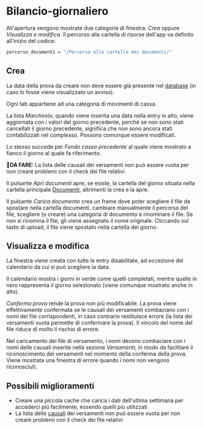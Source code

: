 # Bilancio-giornaliero
All'apertura vengono mostrate due categorie di finestra: <i>Crea</i> oppure <i>Visualizza e modifica</i>.
Il percorso alla cartella di risorse dell'app va definito all'inizio del codice:
```sh
percorso_documenti = "/Percorso alla cartella dei documenti/"
```

## Crea
La data della prova da creare non deve essere già presente nel [database](Database/README.md) (in caso lo fosse viene visualizzato un avviso).

Ogni tab appartiene ad una categoria di movimenti di cassa.

La lista <i>Marchirolo</i>, quando viene inserita una data nella entry in alto, viene aggiornata con i valori del giorno precedente, perché se non sono stati cancellati il giorno precedente, significa che non sono ancora stati contabilizzati nel complesso. Possono comunque essere modificati.

Lo stesso succede per <i>Fondo cassa precedente</i> al quale viene mostrato a fianco il giorno al quale fa riferimento.

<b>🚨DA FARE: </b>La lista delle causali dei versamenti non può essere vuota per non creare problemi con il check dei file relativi

Il pulsante <i>Apri documenti</i> apre, se esiste, la cartella del giorno situata nella cartella principale [Documenti](Documenti/README.md), altrimenti la crea e la apre.

Il pulsante <i>Carica documento</i> crea un frame dove poter scegliere il file da spostare nella cartella documenti, cambiare manualmente il percorso del file, scegliere (o creare) una categoria di documento e rinominare il file.
Se non si rinomina il file, gli viene assegnato il nome originale.
Cliccando sul tasto di upload, il file viene spostato nella cartella del giorno.


## Visualizza e modifica
La finestra viene creata con tutte le entry disabilitate, ad eccezione del calendario da cui si può scegliere la data.

Il calendario mostra i giorni in verde come quelli completati, mentre quello in nero rappresenta il giorno selezionato (viene comunque mostrato anche in alto).

<i>Conferma prova</i> rende la prova non più modificabile.
La prova viene effettivamente confermata se le causali dei versamenti combaciano con i nomi dei file corrispondenti, in caso contrario restituisce errore (la lista dei versamenti vuota permette di confermare la prova).
Il vincolo del nome del file riduce di molto il rischio di errore.

Nel caricamento dei file di versamento, i nomi devono combaciare con i nomi delle causali inserite nella sezione <i>Versamenti</i>, in modo da facilitare il riconoscimento dei versamenti nel momento della conferma della prova. Viene mostrata una finestra di errore quando i nomi non vengono riconosciuti.

## Possibili miglioramenti
* Creare una piccola cache che carica i dati dell'ultima settimana per accederci più facilmente, essendo quelli più utilizzati
* La lista delle <u>causali</u> dei versamenti non può essere vuota per non creare problemi con il check dei file relativi
